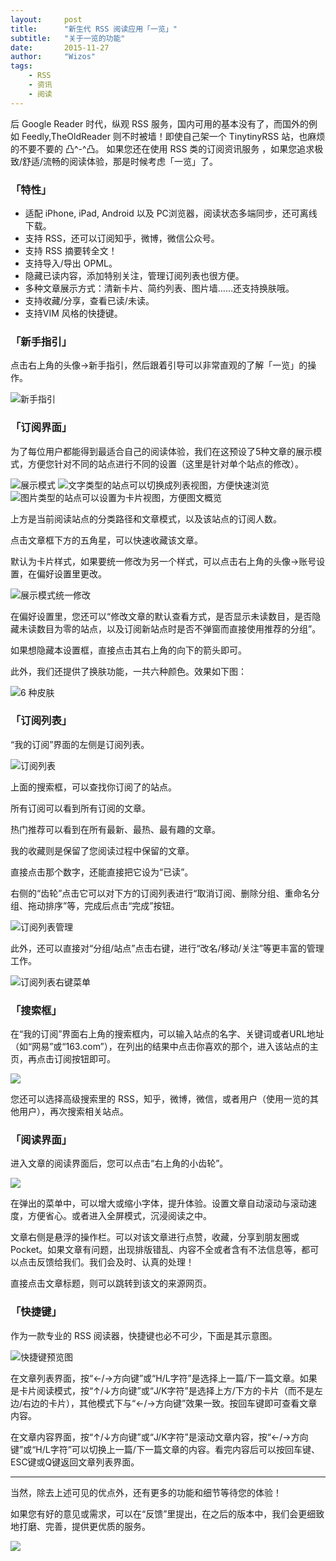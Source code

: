 ```yaml
---
layout:     post
title:      "新生代 RSS 阅读应用「一览」"
subtitle:   "关于一览的功能"
date:       2015-11-27
author:     "Wizos"
tags:
    - RSS
    - 资讯
    - 阅读
---
```



后 Google Reader 时代，纵观 RSS 服务，国内可用的基本没有了，而国外的例如 Feedly,TheOldReader 则不时被墙！即使自己架一个 TinytinyRSS 站，也麻烦的不要不要的 凸^-^凸。
如果您还在使用 RSS 类的订阅资讯服务 ，如果您追求极致/舒适/流畅的阅读体验，那是时候考虑「一览」了。


### 「特性」

> 
* 适配 iPhone, iPad, Android 以及 PC浏览器，阅读状态多端同步，还可离线下载。
* 支持 RSS，还可以订阅知乎，微博，微信公众号。
* 支持 RSS 摘要转全文！
* 支持导入/导出 OPML。
* 隐藏已读内容，添加特别关注，管理订阅列表也很方便。
* 多种文章展示方式：清新卡片、简约列表、图片墙……还支持换肤哦。
* 支持收藏/分享，查看已读/未读。
* 支持VIM 风格的快捷键。


### 「新手指引」
点击右上角的头像→新手指引，然后跟着引导可以非常直观的了解「一览」的操作。

![新手指引](/img/1-about-me/guide.png)

### 「订阅界面」
为了每位用户都能得到最适合自己的阅读体验，我们在这预设了5种文章的展示模式，方便您针对不同的站点进行不同的设置（这里是针对单个站点的修改）。

![展示模式](/img/1-about-me/show-type.png)
![文字类型的站点可以切换成列表视图，方便快速浏览](/img/1-about-me/show-list.png)
![图片类型的站点可以设置为卡片视图，方便图文概览](/img/1-about-me/show-maga.png)

上方是当前阅读站点的分类路径和文章模式，以及该站点的订阅人数。

点击文章框下方的五角星，可以快速收藏该文章。

默认为卡片样式，如果要统一修改为另一个样式，可以点击右上角的头像→账号设置，在偏好设置里更改。

![展示模式统一修改](/img/1-about-me/show-set.png)

在偏好设置里，您还可以“修改文章的默认查看方式，是否显示未读数目，是否隐藏未读数目为零的站点，以及订阅新站点时是否不弹窗而直接使用推荐的分组”。

如果想隐藏本设置框，直接点击其右上角的向下的箭头即可。

此外，我们还提供了换肤功能，一共六种颜色。效果如下图：

![6 种皮肤](/img/1-about-me/theme.png)

### 「订阅列表」
“我的订阅”界面的左侧是订阅列表。

![订阅列表](/img/1-about-me/list-sub.png)

上面的搜索框，可以查找你订阅了的站点。

所有订阅可以看到所有订阅的文章。

热门推荐可以看到在所有最新、最热、最有趣的文章。

我的收藏则是保留了您阅读过程中保留的文章。

直接点击那个数字，还能直接把它设为“已读”。

右侧的“齿轮”点击它可以对下方的订阅列表进行“取消订阅、删除分组、重命名分组、拖动排序”等，完成后点击“完成”按钮。

![订阅列表管理](/img/1-about-me/list-sub-mana.png)

此外，还可以直接对“分组/站点”点击右键，进行“改名/移动/关注”等更丰富的管理工作。

![订阅列表右键菜单](/img/1-about-me/list-sub-righthand.png)

### 「搜索框」
在“我的订阅”界面右上角的搜索框内，可以输入站点的名字、关键词或者URL地址（如“网易”或“163.com”），在列出的结果中点击你喜欢的那个，进入该站点的主页，再点击订阅按钮即可。

![](/img/1-about-me/search.png)

您还可以选择高级搜索里的 RSS，知乎，微博，微信，或者用户（使用一览的其他用户），再次搜索相关站点。
### 「阅读界面」
进入文章的阅读界面后，您可以点击“右上角的小齿轮”。

![](/img/1-about-me/post(list).png)

在弹出的菜单中，可以增大或缩小字体，提升体验。设置文章自动滚动与滚动速度，方便省心。或者进入全屏模式，沉浸阅读之中。

文章右侧是悬浮的操作栏。可以对该文章进行点赞，收藏，分享到朋友圈或 Pocket。如果文章有问题，出现排版错乱、内容不全或者含有不法信息等，都可以点击反馈给我们。我们会及时、认真的处理！

直接点击文章标题，则可以跳转到该文的来源网页。

### 「快捷键」
作为一款专业的 RSS 阅读器，快捷键也必不可少，下面是其示意图。

![快捷键预览图](/img/1-about-me/hotkey.png)

在文章列表界面，按“←/→方向键”或“H/L字符”是选择上一篇/下一篇文章。如果是卡片阅读模式，按“↑/↓方向键”或“J/K字符”是选择上方/下方的卡片（而不是左边/右边的卡片），其他模式下与“←/→方向键”效果一致。按回车键即可查看文章内容。

在文章内容界面，按“↑/↓方向键”或“J/K字符”是滚动文章内容，按“←/→方向键”或“H/L字符”可以切换上一篇/下一篇文章的内容。看完内容后可以按回车键、ESC键或Q键返回文章列表界面。

---
当然，除去上述可见的优点外，还有更多的功能和细节等待您的体验！

如果您有好的意见或需求，可以在“反馈”里提出，在之后的版本中，我们会更细致地打磨、完善，提供更优质的服务。

![](/img/1-about-me/look.png)
